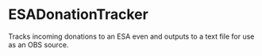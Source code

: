 # ESADonationTracker
Tracks incoming donations to an ESA even and outputs to a text file for use as an OBS source.
